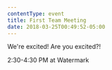 ```yaml
---
contentType: event
title: First Team Meeting
date: 2018-03-25T00:49:52-05:00
---
```

We're excited!  Are you excited?!

2:30-4:30 PM at Watermark

